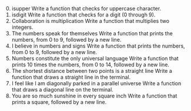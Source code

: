 0. isupper
Write a function that checks for uppercase character.
1. isdigit
Write a function that checks for a digit (0 through 9).
2. Collaboration is multiplication
Write a function that multiplies two integers.
3. The numbers speak for themselves
Write a function that prints the numbers, from 0 to 9, followed by a new line.
4. I believe in numbers and signs
Write a function that prints the numbers, from 0 to 9, followed by a new line.
5. Numbers constitute the only universal language
Write a function that prints 10 times the numbers, from 0 to 14, followed by a new line.
6. The shortest distance between two points is a straight line
Write a function that draws a straight line in the terminal.
7. I feel like I am diagonally parked in a parallel universe
Write a function that draws a diagonal line on the terminal.
8. You are so much sunshine in every square inch
Write a function that prints a square, followed by a new line.
